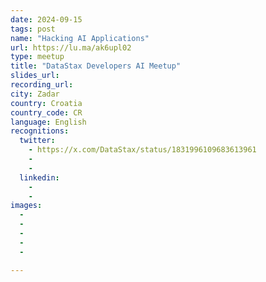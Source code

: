 ```yaml
---
date: 2024-09-15
tags: post
name: "Hacking AI Applications"
url: https://lu.ma/ak6upl02
type: meetup
title: "DataStax Developers AI Meetup"
slides_url:
recording_url: 
city: Zadar
country: Croatia
country_code: CR
language: English
recognitions:
  twitter:
    - https://x.com/DataStax/status/1831996109683613961
    - 
    - 
  linkedin:
    - 
    - 
images:
  - 
  - 
  - 
  - 
  - 

---
```

